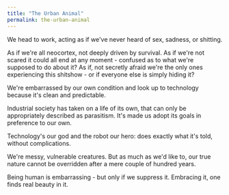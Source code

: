 ```yaml
---
title: "The Urban Animal"
permalink: the-urban-animal
---
```


We head to work, acting as if we've never heard of sex, sadness, or shitting.

As if we're all neocortex, not deeply driven by survival. As if we're not scared it could all end at any moment - confused as to what we're supposed to do about it? As if, not secretly afraid we're the only ones experiencing this shitshow - or if everyone else is simply hiding it?

We're embarrassed by our own condition and look up to technology because it's clean and predictable.

Industrial society has taken on a life of its own, that can only be appropriately described as parasitism. It's made us adopt its goals in preference to our own.

Technology's our god and the robot our hero: does exactly what it's told, without complications.

We're messy, vulnerable creatures. But as much as we'd like to, our true nature cannot be overridden after a mere couple of hundred years.

Being human is embarrassing - but only if we suppress it. Embracing it, one finds real beauty in it.
